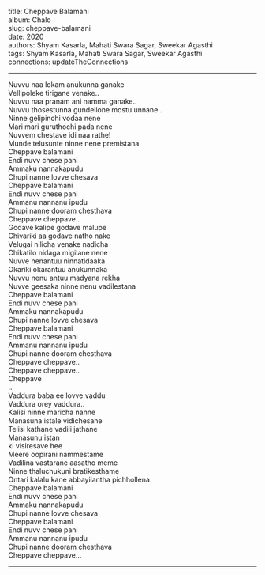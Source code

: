 title: Cheppave Balamani  
album: Chalo  
slug: cheppave-balamani  
date: 2020  
authors: Shyam Kasarla, Mahati Swara Sagar, Sweekar Agasthi  
tags: Shyam Kasarla, Mahati Swara Sagar, Sweekar Agasthi  
connections: updateTheConnections  

------------

Nuvvu naa lokam anukunna ganake  
Vellipoleke tirigane venake..  
Nuvvu naa pranam ani namma ganake..  
Nuvvu thosestunna gundellone mostu unnane..  
Ninne gelipinchi vodaa nene  
Mari mari guruthochi pada nene  
Nuvvem chestave idi naa rathe!  
Munde telusunte ninne nene premistana  
Cheppave balamani  
Endi nuvv chese pani  
Ammaku nannakapudu  
Chupi nanne lovve chesava  
Cheppave balamani  
Endi nuvv chese pani  
Ammanu nannanu ipudu  
Chupi nanne dooram chesthava  
Cheppave cheppave..  
Godave kalipe godave malupe  
Chivariki aa godave natho nake  
Velugai nilicha venake nadicha  
Chikatilo nidaga migilane nene  
Nuvve nenantuu ninnatidaaka  
Okariki okarantuu anukunnaka  
Nuvvu nenu antuu madyana rekha  
Nuvve geesaka ninne nenu vadilestana  
Cheppave balamani  
Endi nuvv chese pani  
Ammaku nannakapudu  
Chupi nanne lovve chesava  
Cheppave balamani  
Endi nuvv chese pani  
Ammanu nannanu ipudu  
Chupi nanne dooram chesthava  
Cheppave cheppave..  
Cheppave cheppave..  
Cheppave  
..  
Vaddura baba ee lovve vaddu  
Vaddura orey vaddura..  
Kalisi ninne maricha nanne  
Manasuna istale vidichesane  
Telisi kathane vadili jathane  
Manasunu istan  
ki visiresave hee  
Meere oopirani nammestame  
Vadilina vastarane aasatho meme  
Ninne thaluchukuni bratikesthame  
Ontari kalalu kane abbayilantha pichhollena  
Cheppave balamani  
Endi nuvv chese pani  
Ammaku nannakapudu  
Chupi nanne lovve chesava  
Cheppave balamani  
Endi nuvv chese pani  
Ammanu nannanu ipudu  
Chupi nanne dooram chesthava  
Cheppave cheppave...  


------------
